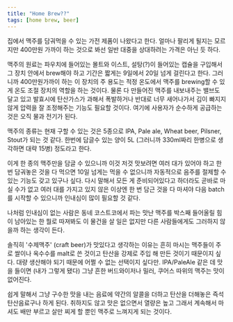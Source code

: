 ```yaml
---
title: "Home Brew??"
tags: [home brew, beer]
---
```


집에서 맥주를 담궈먹을 수 있는 가전 제품이 나왔다고 한다. 얼마나 팔리게 될지는 모르지만 400만원 가까이 하는 것으로 봐선 일반 대중을 상대하려는 가격은 아닌 듯 하다. 

맥주의 원료는 파우치에 들어있는 몰트와 이스트, 설탕(?)이 들어있는 캡슐을 구입해서 그 장치 안에서 brew해야 하고 기간은 짧게는 9일에서 20일 넘게 걸린다고 한다. 그러니까 400만원가까이 하는 이 장치의 주 용도는 적정 온도에서 맥주를 brewing할 수 있게 온도 조절 장치의 역할을 하는 것이다. 물론 다 만들어진 맥주를 내보내주는 밸브도 달고 있고 발효시에 탄산가스가 과해서 폭발하거나 반대로 너무 새어나가서 김이 빠지지 않게 압력을 잘 조정해주는 기능도 필요할 것이다. 여기에 사용자가 순수하게 공급하는 것은 오직 물과 전기가 된다. 

맥주의 종류는 현재 구할 수 있는 것은 5종으로 IPA, Pale ale, Wheat beer, Pilsner, Stout가 되는 것 같다. 한번에 담글수 있는 양이 5L (그러니까 330ml짜리 한병으로 생각하면 대략 15병) 정도라고 한다. 

이게 한 종의 맥주만을 담글 수 있으니까 이것 저것 맛보려면 여러 대가 있어야 하고 한번 담궈놓은 것을 다 먹으면 10일 넘게는 먹을 수 없으니까 자동적으로 음주를 절제할 수 있는 기능도 갖고 있구나 싶다. 다시 말해서 모든 게 준비되어있다고 하더라도 곧바로 마실 수가 없고 여러 대를 가지고 있지 않은 이상엔 한 번 담근 것을 다 마셔야 다음 batch를 시작할 수 있으니까 인내심이 많이 필요할 것 같다. 

나처럼 인내심이 없는 사람은 동네 코스트코에서 파는 맛난 맥주를 박스째 들어올릴 힘이 남아있는 한 뭘로 따져봐도 이 물건을 살 일은 없지만 다른 사람들에게도 그러하지 않을까 하는 생각이 든다. 

솔직히 '수제맥주' (craft beer)가 맛있다고 생각하는 이유는 흔히 마시는 맥주들이 주로 쌀이나 옥수수를 malt로 쓴 것이고 탄산을 강제로 주입 해 만든 것이기 때문이지 싶다. 대량 생산해야 되기 때문에 어쩔 수 없는 선택이지 싶다만. IPA/PaleAle 같은 데 맛을 들이면 (내가 그렇게 됐다) 그냥 흔한 버드와이저나 밀러, 쿠어스 따위의 맥주는 맛이 없어진다. 

쉽게 말해서 그냥 구수한 맛을 내는 음료에 약간의 알콜을 더하고 탄산을 더해놓은 즉석 탄산음료구나 하게 된다. 취하지도 않고 맛은 없으면서 열량은 높고 그래서 계속해서 마셔도 배만 부르고 살만 찌게 할 뿐인 맥주로 느껴지게 되는 것이다. 